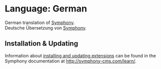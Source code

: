 # Language: German

German translation of [Symphony](http://www.symphony-cms.com).  
Deutsche Übersetzung von [Symphony](http://www.symphony-cms.de).

## Installation & Updating

Information about [installing and updating extensions](http://symphony-cms.com/learn/tasks/view/install-an-extension/) can be found in the Symphony documentation at <http://symphony-cms.com/learn/>.
